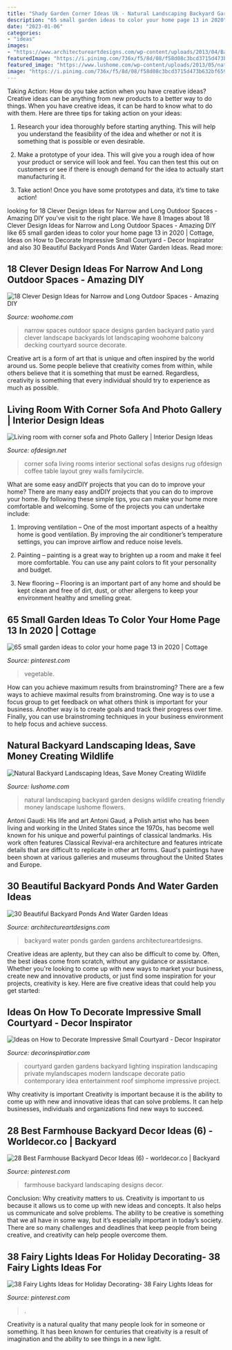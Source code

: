 ```yaml
---
title: "Shady Garden Corner Ideas Uk - Natural Landscaping Backyard Garden Designs Wildlife Creating Friendly Money Landscape Lushome Flowers"
description: "65 small garden ideas to color your home page 13 in 2020"
date: "2023-01-06"
categories:
- "ideas"
images:
- "https://www.architectureartdesigns.com/wp-content/uploads/2013/04/Backyard-ArchitectureArtDesigns-26.jpg"
featuredImage: "https://i.pinimg.com/736x/f5/8d/08/f58d08c3bcd3715d473b632bf659ad44.jpg"
featured_image: "https://www.lushome.com/wp-content/uploads/2013/05/natural-garden-designs-backyard-landscaping-ideas-22.jpg"
image: "https://i.pinimg.com/736x/f5/8d/08/f58d08c3bcd3715d473b632bf659ad44.jpg"
---
```



Taking Action: How do you take action when you have creative ideas?
Creative ideas can be anything from new products to a better way to do things. When you have creative ideas, it can be hard to know what to do with them. Here are three tips for taking action on your ideas:
1. Research your idea thoroughly before starting anything. This will help you understand the feasibility of the idea and whether or not it is something that is possible or even desirable.

2. Make a prototype of your idea. This will give you a rough idea of how your product or service will look and feel. You can then test this out on customers or see if there is enough demand for the idea to actually start manufacturing it.

3. Take action! Once you have some prototypes and data, it’s time to take action!

	

		
looking for 18 Clever Design Ideas for Narrow and Long Outdoor Spaces - Amazing DIY you've visit to the right place. We have 8 Images about 18 Clever Design Ideas for Narrow and Long Outdoor Spaces - Amazing DIY like 65 small garden ideas to color your home page 13 in 2020 | Cottage, Ideas on How to Decorate Impressive Small Courtyard - Decor Inspirator and also 30 Beautiful Backyard Ponds And Water Garden Ideas. Read more:
		
    
## 18 Clever Design Ideas For Narrow And Long Outdoor Spaces - Amazing DIY

<img loading=lazy src="http://www.woohome.com/wp-content/uploads/2015/03/narrow-space-designs-woohome-10.jpg" onerror="this.onerror=null;this.src='https://tse1.mm.bing.net/th?id=OIP.7sVdJGBmpnJ09np8Dl18egHaJ4&amp;pid=15.1';" alt="18 Clever Design Ideas for Narrow and Long Outdoor Spaces - Amazing DIY">

_Source: woohome.com_

>narrow spaces outdoor space designs garden backyard patio yard clever landscape backyards lot landscaping woohome balcony decking courtyard source decorate. 

	

Creative art is a form of art that is unique and often inspired by the world around us. Some people believe that creativity comes from within, while others believe that it is something that must be earned. Regardless, creativity is something that every individual should try to experience as much as possible.

    
## Living Room With Corner Sofa And Photo Gallery | Interior Design Ideas

<img loading=lazy src="https://www.ofdesign.net/wp-content/uploads/files/6/2/4/living-room-with-corner-sofa-and-photo-gallery-0-624.jpg" onerror="this.onerror=null;this.src='https://tse1.mm.bing.net/th?id=OIP.4RL10IF2zHp1wwPyn65OfQHaLJ&amp;pid=15.1';" alt="Living room with corner sofa and Photo Gallery | Interior Design Ideas">

_Source: ofdesign.net_

>corner sofa living rooms interior sectional sofas designs rug ofdesign coffee table layout grey walls familycircle. 

	

What are some easy andDIY projects that you can do to improve your home?
There are many easy andDIY projects that you can do to improve your home. By following these simple tips, you can make your home more comfortable and welcoming. Some of the projects you can undertake include:
1. Improving ventilation – One of the most important aspects of a healthy home is good ventilation. By improving the air conditioner’s temperature settings, you can improve airflow and reduce noise levels.

2. Painting – painting is a great way to brighten up a room and make it feel more comfortable. You can use any paint colors to fit your personality and budget.

3. New flooring – Flooring is an important part of any home and should be kept clean and free of dirt, dust, or other allergens to keep your environment healthy and smelling great.

    
## 65 Small Garden Ideas To Color Your Home Page 13 In 2020 | Cottage

<img loading=lazy src="https://i.pinimg.com/736x/f5/8d/08/f58d08c3bcd3715d473b632bf659ad44.jpg" onerror="this.onerror=null;this.src='https://tse2.mm.bing.net/th?id=OIP.Vi83_Gc8EC74xoL9von5SgHaLI&amp;pid=15.1';" alt="65 small garden ideas to color your home page 13 in 2020 | Cottage">

_Source: pinterest.com_

>vegetable. 

	

How can you achieve maximum results from brainstroming?
There are a few ways to achieve maximal results from brainstroming. One way is to use a focus group to get feedback on what others think is important for your business. Another way is to create goals and track their progress over time. Finally, you can use brainstroming techniques in your business environment to help focus and achieve success.

    
## Natural Backyard Landscaping Ideas, Save Money Creating Wildlife

<img loading=lazy src="https://www.lushome.com/wp-content/uploads/2013/05/natural-garden-designs-backyard-landscaping-ideas-22.jpg" onerror="this.onerror=null;this.src='https://tse1.mm.bing.net/th?id=OIP.za39s0DsUsrtAYguBQt26gHaFj&amp;pid=15.1';" alt="Natural Backyard Landscaping Ideas, Save Money Creating Wildlife">

_Source: lushome.com_

>natural landscaping backyard garden designs wildlife creating friendly money landscape lushome flowers. 

	

Antoni Gaudí: His life and art
Antoni Gaud, a Polish artist who has been living and working in the United States since the 1970s, has become well known for his unique and powerful paintings of classical landmarks. His work often features Classical Revival-era architecture and features intricate details that are difficult to replicate in other art forms. Gaud's paintings have been shown at various galleries and museums throughout the United States and Europe.

    
## 30 Beautiful Backyard Ponds And Water Garden Ideas

<img loading=lazy src="https://www.architectureartdesigns.com/wp-content/uploads/2013/04/Backyard-ArchitectureArtDesigns-26.jpg" onerror="this.onerror=null;this.src='https://tse3.mm.bing.net/th?id=OIP.MwG1f85GujGH_NC51VUcPgDhEs&amp;pid=15.1';" alt="30 Beautiful Backyard Ponds And Water Garden Ideas">

_Source: architectureartdesigns.com_

>backyard water ponds garden gardens architectureartdesigns. 

	

Creative ideas are aplenty, but they can also be difficult to come by. Often, the best ideas come from scratch, without any guidance or assistance. Whether you're looking to come up with new ways to market your business, create new and innovative products, or just find some inspiration for your projects, creativity is key. Here are five creative ideas that could help you get started: 

    
## Ideas On How To Decorate Impressive Small Courtyard - Decor Inspirator

<img loading=lazy src="https://decorinspiratior.com/wp-content/uploads/2018/10/courtyard-garden-ideas.jpg" onerror="this.onerror=null;this.src='https://tse3.mm.bing.net/th?id=OIP.K7E4H3STx2uHqDQTHK92lQHaEo&amp;pid=15.1';" alt="Ideas on How to Decorate Impressive Small Courtyard - Decor Inspirator">

_Source: decorinspiratior.com_

>courtyard garden gardens backyard lighting inspiration landscaping private mylandscapes modern landscape decorate patio contemporary idea entertainment roof simphome impressive project. 

	

Why creativity is important
Creativity is important because it is the ability to come up with new and innovative ideas that can solve problems. It can help businesses, individuals and organizations find new ways to succeed.

    
## 28 Best Farmhouse Backyard Decor Ideas (6) - Worldecor.co | Backyard

<img loading=lazy src="https://i.pinimg.com/736x/13/b6/42/13b642e6d9ac489d573bb2da8a7cdb41.jpg" onerror="this.onerror=null;this.src='https://tse3.mm.bing.net/th?id=OIP.vkRiTEdHHyx1t3QjWgu2YAHaLT&amp;pid=15.1';" alt="28 Best Farmhouse Backyard Decor Ideas (6) - worldecor.co | Backyard">

_Source: pinterest.com_

>farmhouse backyard landscaping designs decor. 

	

Conclusion: Why creativity matters to us.
Creativity is important to us because it allows us to come up with new ideas and concepts. It also helps us communicate and solve problems. The ability to be creative is something that we all have in some way, but it’s especially important in today’s society. There are so many challenges and deadlines that keep people from being creative, and creativity can help people overcome them.

    
## 38 Fairy Lights Ideas For Holiday Decorating- 38 Fairy Lights Ideas For

<img loading=lazy src="https://i.pinimg.com/736x/bc/ef/1b/bcef1bf2c1162a7af58fe358f8e3b96f.jpg" onerror="this.onerror=null;this.src='https://tse2.mm.bing.net/th?id=OIP.yKHkzsvIGCfqc03wgk-6pAHaFb&amp;pid=15.1';" alt="38 Fairy Lights Ideas for Holiday Decorating- 38 Fairy Lights Ideas for">

_Source: pinterest.com_

>. 

	

Creativity is a natural quality that many people look for in someone or something. It has been known for centuries that creativity is a result of imagination and the ability to see things in a new light.

